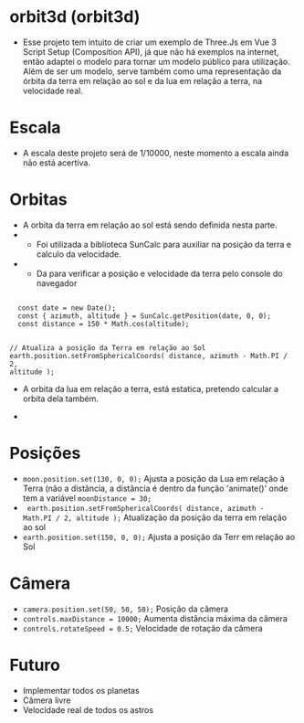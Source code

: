 # orbit3d (orbit3d)

- Esse projeto tem intuito de criar um exemplo de Three.Js em Vue 3 Script Setup (Composition API), já que não há exemplos na internet, então adaptei o modelo para tornar um modelo público para utilização. Além de ser um modelo, serve também como uma representação da órbita da terra em relação ao sol e da lua em relação a terra, na velocidade real. 

# Escala

- A escala deste projeto será de 1/10000, neste momento a escala ainda não está acertiva.

# Orbitas

- A orbita da terra em relação ao sol está sendo definida nesta parte.
- - Foi utilizada a biblioteca SunCalc para auxiliar na posição da terra e calculo da velocidade.
- - Da para verificar a posição e velocidade da terra pelo console do navegador

<code>
  const date = new Date();
  const { azimuth, altitude } = SunCalc.getPosition(date, 0, 0);
  const distance = 150 * Math.cos(altitude);

  // Atualiza a posição da Terra em relação ao Sol
  earth.position.setFromSphericalCoords(
    distance,
    azimuth - Math.PI / 2,
    altitude
  );
</code>

- A orbita da lua em relação a terra, está estatica, pretendo calcular a orbita dela também.

- 

# Posições

-  <code>moon.position.set(130, 0, 0);</code> Ajusta a posição da Lua em relação à Terra (não a distância, a distância é dentro da função 'animate()' onde tem a variável <code>moonDistance = 30;</code>
- <code>  earth.position.setFromSphericalCoords(
    distance,
    azimuth - Math.PI / 2,
    altitude
  );</code> Atualização da posição da terra em relação ao sol
- <code>earth.position.set(150, 0, 0);</code> Ajusta a posição da Terr em relação ao Sol

# Câmera

- <code>camera.position.set(50, 50, 50);</code> Posição da câmera
- <code>controls.maxDistance = 10000;</code> Aumenta distância máxima da câmera
- <code>controls.rotateSpeed = 0.5;</code> Velocidade de rotação da câmera

# Futuro

- Implementar todos os planetas
- Câmera livre
- Velocidade real de todos os astros
